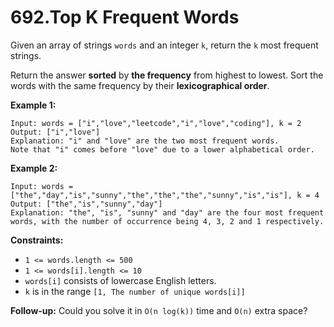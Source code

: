 692.Top K Frequent Words
===

Given an array of strings `words` and an integer `k`, return the `k` most frequent strings.

Return the answer __sorted__ by __the frequency__ from highest to lowest. Sort the words with the same frequency by their __lexicographical order__.

__Example 1:__

```
Input: words = ["i","love","leetcode","i","love","coding"], k = 2
Output: ["i","love"]
Explanation: "i" and "love" are the two most frequent words.
Note that "i" comes before "love" due to a lower alphabetical order.
```

__Example 2:__

```
Input: words = ["the","day","is","sunny","the","the","the","sunny","is","is"], k = 4
Output: ["the","is","sunny","day"]
Explanation: "the", "is", "sunny" and "day" are the four most frequent words, with the number of occurrence being 4, 3, 2 and 1 respectively.
```

__Constraints:__

+ `1 <= words.length <= 500`
+ `1 <= words[i].length <= 10`
+ `words[i]` consists of lowercase English letters.
+ `k` is in the range `[1, The number of unique words[i]]`

__Follow-up:__ Could you solve it in `O(n log(k))` time and `O(n)` extra space?
